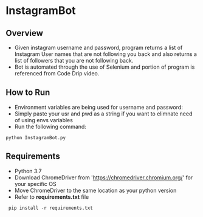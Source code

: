 # InstagramBot

## Overview 
* Given instagram username and password, program returns a list of Instagram User names that are not following you back and also returns a list of followers that you are not following back.
* Bot is automated through the use of Selenium and portion of program is referenced from Code Drip video.  

## How to Run
* Environment variables are being used for username and password:
* Simply paste your usr and pwd as a string if you want to elimnate need of using envs variables
* Run the following command:
 ```
 python InstagramBot.py
 ```
 
 ## Requirements
* Python 3.7
* Download ChromeDriver from 'https://chromedriver.chromium.org/' for your specific OS
* Move ChromeDriver to the same location as your python version
* Refer to __requirements.txt__ file 
```
 pip install -r requirements.txt
 ```
 
 
 
